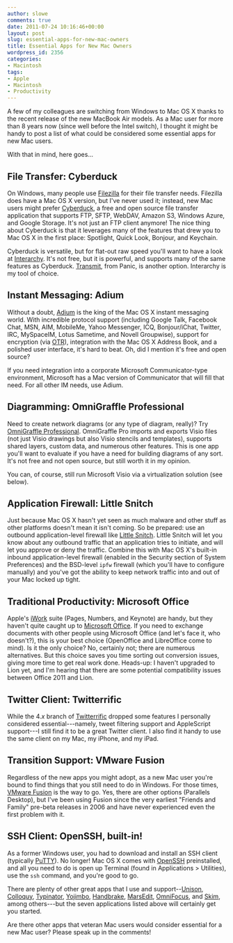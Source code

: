 ```yaml
---
author: slowe
comments: true
date: 2011-07-24 10:16:46+00:00
layout: post
slug: essential-apps-for-new-mac-owners
title: Essential Apps for New Mac Owners
wordpress_id: 2356
categories:
- Macintosh
tags:
- Apple
- Macintosh
- Productivity
---
```


A few of my colleagues are switching from Windows to Mac OS X thanks to the recent release of the new MacBook Air models. As a Mac user for more than 8 years now (since well before the Intel switch), I thought it might be handy to post a list of what could be considered some essential apps for new Mac users.

With that in mind, here goes...

## File Transfer: Cyberduck

On Windows, many people use [Filezilla](http://filezilla-project.org/) for their file transfer needs. Filezilla does have a Mac OS X version, but I've never used it; instead, new Mac users might prefer [Cyberduck](http://cyberduck.ch/), a free and open source file transfer application that supports FTP, SFTP, WebDAV, Amazon S3, Windows Azure, and Google Storage. It's not just an FTP client anymore! The nice thing about Cyberduck is that it leverages many of the features that drew you to Mac OS X in the first place: Spotlight, Quick Look, Bonjour, and Keychain.

Cyberduck is versatile, but for flat-out raw speed you'll want to have a look at [Interarchy](http://nolobe.com/interarchy/). It's not free, but it is powerful, and supports many of the same features as Cyberduck. [Transmit](http://www.panic.com/transmit/), from Panic, is another option. Interarchy is my tool of choice.

## Instant Messaging: Adium

Without a doubt, [Adium](http://adium.im/) is the king of the Mac OS X instant messaging world. With incredible protocol support (including Google Talk, Facebook Chat, MSN, AIM, MobileMe, Yahoo Messenger, ICQ, Bonjour/iChat, Twitter, IRC, MySpaceIM, Lotus Sametime, and Novell Groupwise), support for encryption (via [OTR](http://www.cypherpunks.ca/otr/)), integration with the Mac OS X Address Book, and a polished user interface, it's hard to beat. Oh, did I mention it's free and open source?

If you need integration into a corporate Microsoft Communicator-type environment, Microsoft has a Mac version of Communicator that will fill that need. For all other IM needs, use Adium.

## Diagramming: OmniGraffle Professional

Need to create network diagrams (or any type of diagram, really)? Try [OmniGraffle Professional](http://www.omnigroup.com/products/omnigraffle/). OmniGraffle Pro imports and exports Visio files (not just Visio drawings but also Visio stencils and templates), supports shared layers, custom data, and numerous other features. This is one app you'll want to evaluate if you have a need for building diagrams of any sort. It's not free and not open source, but still worth it in my opinion.

You can, of course, still run Microsoft Visio via a virtualization solution (see below).

## Application Firewall: Little Snitch

Just because Mac OS X hasn't yet seen as much malware and other stuff as other platforms doesn't mean it isn't coming. So be prepared: use an outbound application-level firewall like [Little Snitch](http://www.obdev.at/products/littlesnitch/index.html). Little Snitch will let you know about any outbound traffic that an application tries to initiate, and will let you approve or deny the traffic. Combine this with Mac OS X's built-in inbound application-level firewall (enabled in the Security section of System Preferences) and the BSD-level `ipfw` firewall (which you'll have to configure manually) and you've got the ability to keep network traffic into and out of your Mac locked up tight.

## Traditional Productivity: Microsoft Office

Apple's [iWork](http://www.apple.com/iwork/) suite (Pages, Numbers, and Keynote) are handy, but they haven't quite caught up to [Microsoft Office](http://www.microsoft.com/mac). If you need to exchange documents with other people using Microsoft Office (and let's face it, who doesn't?), this is your best choice (OpenOffice and LibreOffice come to mind). Is it the only choice? No, certainly not; there are numerous alternatives. But this choice saves you time sorting out conversion issues, giving more time to get real work done. Heads-up: I haven't upgraded to Lion yet, and I'm hearing that there are some potential compatibility issues between Office 2011 and Lion.

## Twitter Client: Twitterrific

While the 4._x_ branch of [Twitterrific](http://twitterrific.com/mac) dropped some features I personally considered essential---namely, tweet filtering support and AppleScript support---I still find it to be a great Twitter client. I also find it handy to use the same client on my Mac, my iPhone, and my iPad.

## Transition Support: VMware Fusion

Regardless of the new apps you might adopt, as a new Mac user you're bound to find things that you still need to do in Windows. For those times, [VMware Fusion](http://www.vmware.com/products/fusion/overview.html) is the way to go. Yes, there are other options (Parallels Desktop), but I've been using Fusion since the very earliest "Friends and Family" pre-beta releases in 2006 and have never experienced even the first problem with it.

## SSH Client: OpenSSH, built-in!

As a former Windows user, you had to download and install an SSH client (typically [PuTTY](http://www.chiark.greenend.org.uk/~sgtatham/putty/)). No longer! Mac OS X comes with [OpenSSH](http://www.openssh.com/) preinstalled, and all you need to do is open up Terminal (found in Applications > Utilities), use the `ssh` command, and you're good to go.

There are plenty of other great apps that I use and support--[Unison](http://www.panic.com/unison/), [Colloquy](http://colloquy.info/), [Typinator](http://www.ergonis.com/products/typinator/), [Yojimbo](http://www.barebones.com/products/yojimbo/), [Handbrake](http://handbrake.fr/), [MarsEdit](http://www.red-sweater.com/marsedit/), [OmniFocus](http://www.omnigroup.com/products/omnifocus/), and [Skim](http://skim-app.sourceforge.net/), among others---but the seven applications listed above will certainly get you started.

Are there other apps that veteran Mac users would consider essential for a new Mac user? Please speak up in the comments!
